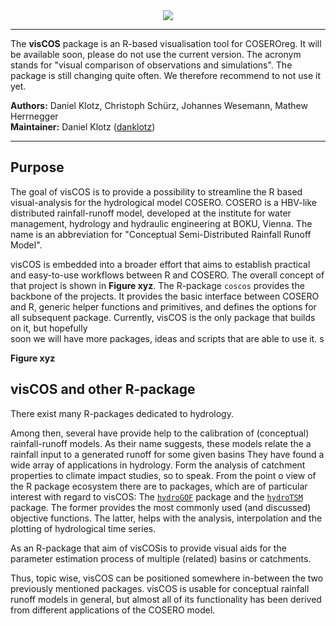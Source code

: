 
<center>
<img src="viscos_logo.png" align="center" />
</center>

---

The **visCOS** package is an R-based visualisation tool for COSEROreg. It will be available soon, please do not use the current version. The acronym stands for "visual comparison of observations and simulations". The package is still changing quite often. We therefore recommend to not use it
yet.  

**Authors:** Daniel Klotz, Christoph Schürz, Johannes Wesemann, Mathew Herrnegger  
**Maintainer:** Daniel Klotz ([danklotz](https://github.com/danklotz))

---

## Purpose

The goal of visCOS is to provide a possibility to streamline the R based
visual-analysis for the hydrological model COSERO. COSERO is a HBV-like
distributed rainfall-runoff model, developed at the institute for water
management, hydrology and hydraulic engineering at BOKU, Vienna. The name is an
abbreviation for "Conceptual Semi-Distributed Rainfall Runoff Model".

visCOS is embedded into a broader effort that aims to establish practical and
easy-to-use workflows between R and COSERO. The overall concept of that project
is shown in **Figure xyz**. The R-package `coscos` provides the backbone
of the projects. It provides the basic interface between COSERO and R, generic
helper functions and primitives, and defines the options for all subsequent
package. Currently, visCOS is the only package that builds on it, but hopefully    
soon we will have more packages, ideas and scripts that are able to use it. s

**Figure xyz**

## visCOS and other R-package
There exist many R-packages dedicated to hydrology.

Among then, several have provide help to the calibration of (conceptual)
rainfall-runoff models. As their name suggests, these models relate the a
rainfall input to a generated runoff for some given basins They have found
a wide array of applications in hydrology. Form the analysis of catchment
properties to climate impact studies, so to speak. From the point o view of the
R package ecosystem there are to packages, which are of particular interest with
regard to visCOS:
The [`hydroGOF`](https://CRAN.R-project.org/package=hydroGOF) package and the
[`hydroTSM`](https://CRAN.R-project.org/package=hydroTSM) package. The former
provides the most commonly used (and discussed) objective functions. The
latter, helps with the analysis, interpolation and the plotting of hydrological
time series.

As an R-package that aim of visCOSis to provide visual aids for
the parameter estimation process of multiple (related) basins or catchments.

Thus, topic wise, visCOS can be positioned somewhere in-between the two
previously mentioned packages. visCOS is usable for conceptual rainfall
runoff models in general, but almost all of its functionality has been derived
from different applications of the COSERO model.